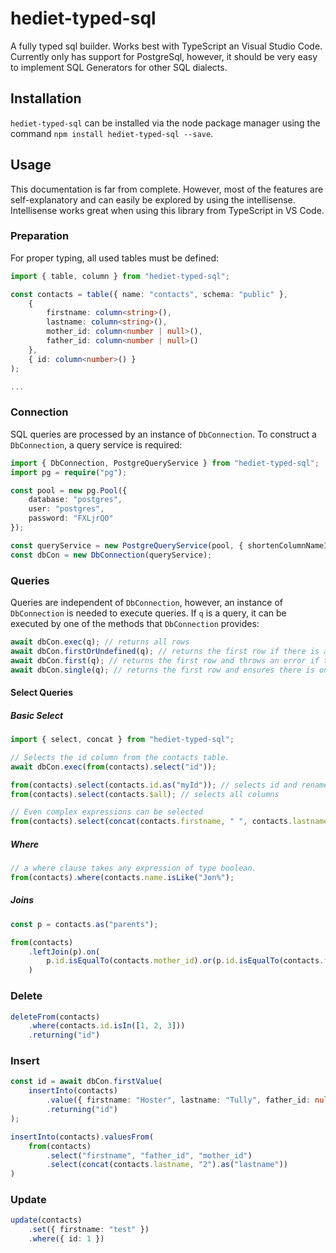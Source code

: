 # hediet-typed-sql

A fully typed sql builder. Works best with TypeScript an Visual Studio Code.
Currently only has support for PostgreSql, however, it should be very easy to implement SQL Generators for other SQL dialects.

## Installation

`hediet-typed-sql` can be installed via the node package manager using the command `npm install hediet-typed-sql --save`.

## Usage

This documentation is far from complete.
However, most of the features are self-explanatory and can easily be explored by using the intellisense.
Intellisense works great when using this library from TypeScript in VS Code.

### Preparation

For proper typing, all used tables must be defined:
```ts
import { table, column } from "hediet-typed-sql";

const contacts = table({ name: "contacts", schema: "public" },
	{
		firstname: column<string>(),
		lastname: column<string>(),
		mother_id: column<number | null>(),
		father_id: column<number | null>()
	},
	{ id: column<number>() }
);

...
```

### Connection

SQL queries are processed by an instance of `DbConnection`.
To construct a `DbConnection`, a query service is required:
```ts
import { DbConnection, PostgreQueryService } from "hediet-typed-sql";
import pg = require("pg");

const pool = new pg.Pool({
	database: "postgres",
	user: "postgres",
	password: "FXLjrQ0"
});

const queryService = new PostgreQueryService(pool, { shortenColumnNameIfUnambigous: true, skipQuotingIfNotRequired: true });
const dbCon = new DbConnection(queryService);

```

### Queries

Queries are independent of `DbConnection`, however, an instance of `DbConnection` is needed to execute queries.
If `q` is a query, it can be executed by one of the methods that `DbConnection` provides:
```ts
await dbCon.exec(q); // returns all rows
await dbCon.firstOrUndefined(q); // returns the first row if there is any, otherwise undefined.
await dbCon.first(q); // returns the first row and throws an error if there is no row.
await dbCon.single(q); // returns the first row and ensures there is only one.
```

#### Select Queries
##### Basic Select
```ts
import { select, concat } from "hediet-typed-sql";

// Selects the id column from the contacts table.
await dbCon.exec(from(contacts).select("id"));

from(contacts).select(contacts.id.as("myId")); // selects id and renames it to "myId"
from(contacts).select(contacts.$all); // selects all columns

// Even complex expressions can be selected
from(contacts).select(concat(contacts.firstname, " ", contacts.lastname).as("fullName"));

```

##### Where
```ts
// a where clause takes any expression of type boolean.
from(contacts).where(contacts.name.isLike("Jon%");
```

##### Joins
```ts
const p = contacts.as("parents");

from(contacts)
	.leftJoin(p).on(
		p.id.isEqualTo(contacts.mother_id).or(p.id.isEqualTo(contacts.father_id))
	)

```

### Delete
```ts
deleteFrom(contacts)
	.where(contacts.id.isIn([1, 2, 3]))
	.returning("id")
```

### Insert
```ts
const id = await dbCon.firstValue(
	insertInto(contacts)
		.value({ firstname: "Hoster", lastname: "Tully", father_id: null, mother_id: null })
		.returning("id")
);

insertInto(contacts).valuesFrom(
	from(contacts)
		.select("firstname", "father_id", "mother_id")
		.select(concat(contacts.lastname, "2").as("lastname"))
)
```

### Update
```ts
update(contacts)
	.set({ firstname: "test" })
	.where({ id: 1 })
```